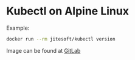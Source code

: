 # Kubectl on Alpine Linux

Example:

```bash 
docker run --rm jitesoft/kubectl version
```

Image can be found at [GitLab](https://gitlab.com/jitesoft/dockerfiles/kubectl)
